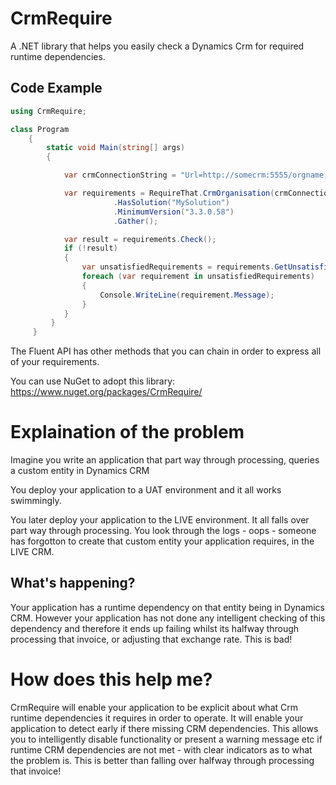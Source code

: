 CrmRequire
==========

A .NET library that helps you easily check a Dynamics Crm for required runtime dependencies.

## Code Example

```csharp
using CrmRequire;

class Program
    {
        static void Main(string[] args)
        {

            var crmConnectionString = "Url=http://somecrm:5555/orgname;Domain=domainname; UserName=admin; Password=password;"; 

            var requirements = RequireThat.CrmOrganisation(crmConnectionString)
                       .HasSolution("MySolution")
                       .MinimumVersion("3.3.0.58")
                       .Gather();

            var result = requirements.Check();
            if (!result)
            {
                var unsatisfiedRequirements = requirements.GetUnsatisfiedRequirements();
                foreach (var requirement in unsatisfiedRequirements)
                {
                    Console.WriteLine(requirement.Message);
                }
            }
         }
     }
```

The Fluent API has other methods that you can chain in order to express all of your requirements.

You can use NuGet to adopt this library: https://www.nuget.org/packages/CrmRequire/

# Explaination of the problem
Imagine you write an application that part way through processing, queries a custom entity in Dynamics CRM 

You deploy your application to a UAT environment and it all works swimmingly.

You later deploy your application to the LIVE environment. It all falls over part way through processing. You look through the logs - oops - someone has forgotton to create that custom entity your application requires, in the LIVE CRM.

## What's happening?
Your application has a runtime dependency on that entity being in Dynamics CRM. However your application has not done any intelligent checking of this dependency and therefore it ends up failing whilst its halfway through processing that invoice, or adjusting that exchange rate. This is bad!

# How does this help me?
CrmRequire will enable your application to be explicit about what Crm runtime dependencies it requires in order to operate. It will enable your application to detect early if there missing CRM dependencies. This allows you to intelligently disable functionality or present a warning message etc if runtime CRM dependencies are not met - with clear indicators as to what the problem is. This is better than falling over halfway through processing that invoice!
